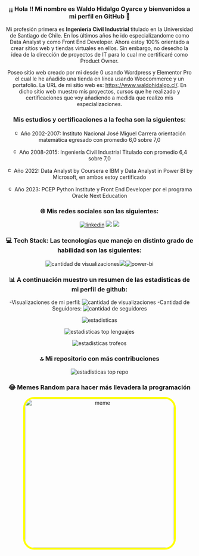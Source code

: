 <!---
Repositorio de readme.md de nombre de mi nombre de usuario anterior
llamado Waldo-analista
-->
<h3 align="center">¡¡ Hola !! Mi nombre es Waldo Hidalgo Oyarce y bienvenidos a mi perfil en GitHub 👋</h3>
<p align="center"> Mi profesión primera es <b>Ingeniería Civil Industrial</b> titulado en la Universidad de Santiago de Chile. En los últimos años he ido especializandome como Data Analyst y como Front End Developer. Ahora estoy 100% orientado a crear sitios web y tiendas virtuales en ellos. Sin embargo, no desecho la idea de la dirección de proyectos de IT para lo cual me certificaré como Product Owner.</p>
<p align="center"> Poseo sitio web creado por mi desde 0 usando Wordpress y Elementor Pro el cual le he añadido una tienda en línea usando Woocommerce y un portafolio. La URL de mi sitio web es: <a href="https://www.waldohidalgo.cl/" target="_blank" rel="noopener">https://www.waldohidalgo.cl/</a>. En dicho sitio web muestro mis proyectos, cursos que he realizado y certificaciones que voy añadiendo a medida que realizo mis especializaciones.</p>

<h3 align="center">Mis estudios y certificaciones a la fecha son la siguientes:</h3>

<p align="center"><img style="width:16px" src="https://img.icons8.com/emoji/48/check-mark-emoji.png" alt="check-mark-emoji"/> Año 2002-2007: Instituto Nacional José Miguel Carrera orientación matemática egresado con promedio 6,0 sobre 7,0</p>
<p align="center"><img style="width:16px" src="https://img.icons8.com/emoji/48/check-mark-emoji.png" alt="check-mark-emoji"/> Año 2008-2015: Ingeniería Civil Industrial Titulado con promedio 6,4 sobre 7,0</p>
<p align="center"><img style="width:16px" src="https://img.icons8.com/emoji/48/check-mark-emoji.png" alt="check-mark-emoji"/> Año 2022: Data Analyst by Coursera e IBM y Data Analyst in Power BI by Microsoft, en ambos estoy certificado</p>
<p align="center"><img style="width:16px" src="https://img.icons8.com/emoji/48/check-mark-emoji.png" alt="check-mark-emoji"/> Año 2023: PCEP Python Institute y Front End Developer por el programa Oracle Next Education</p>

<h3 align="center">🌐 Mis redes sociales son las siguientes:</h3>

<div align="center">
<a href="https://www.linkedin.com/in/waldo-hidalgo-oyarce/" target="_blank" rel="noopener"><img src="https://img.shields.io/badge/LinkedIn-%230077B5.svg?logo=linkedin&logoColor=white" alt="linkedin"/></a>
<a href="https://www.instagram.com/clasestutoriaswaldo" target="_blank" rel="noopener"><img src="https://img.shields.io/badge/Instagram-%23E4405F.svg?logo=Instagram&logoColor=white"  /></a>
<a href="https://www.facebook.com/waldohidalgooyarcej" target="_blank" rel="noopener"><img src="https://img.shields.io/badge/Facebook-%231877F2.svg?logo=Facebook&logoColor=white"  /></a></div>

 <h3 align="center" >💻 Tech Stack: Las tecnologías que manejo en distinto grado de habilidad son las siguientes:</h3>

<p align="center">
<img style='margin-bottom:-5px,width:50px'src="https://skillicons.dev/icons?i=html,css,py,js,react,git,figma" alt='cantidad de visualizaciones'/><img  src="https://icongr.am/devicon/wordpress-original.svg?size=50&color=currentColor"/><img  src="https://img.icons8.com/color/48/power-bi.png" alt="power-bi"/></p>

<h3 align="center">📊 A continuación muestro un resumen de las estadisticas de mi perfil de github:</h3>

<p align="center">-Visualizaciones de mi perfil: <img style='margin-bottom:-5px'src="https://visitcount.itsvg.in/api?id=Waldo-analista&icon=0&color=3" alt='cantidad de visualizaciones'/>     -Cantidad de Seguidores: <img style='margin-bottom:-5px'src="https://img.shields.io/github/followers/Waldo-analista" alt='cantidad de seguidores'/></p>

<p align="center"><img src="https://github-readme-stats.vercel.app/api?username=Waldo-analista&theme=chartreuse-dark&show_icons=true&hide_border=true&count_private=true" alt='estadisticas'/></p>

<p align="center"><img src="https://github-readme-stats.vercel.app/api/top-langs/?username=Waldo-analista&theme=chartreuse-dark&show_icons=true&hide_border=true&layout=compact" alt='estadisticas top lenguajes'/></p>

<p align="center"><img src="https://github-profile-trophy.vercel.app/?username=Waldo-analista&theme=onedark&no-frame=false&no-bg=true&margin-w=4" alt='estadisticas trofeos'/></p>

<h3 align="center">🔝 Mi repositorio con más contribuciones</h3>

<p align="center"><img src="https://github-contributor-stats.vercel.app/api?username=Waldo-analista&limit=5&theme=dracula&combine_all_yearly_contributions=true" alt='estadisticas top repo'/></p>

<h3 align="center"> 😂 Memes Random para hacer más llevadera la programación</h3>

<p align="center"><img style="width:400px;border:5px solid yellow;border-radius:30px" src="https://randommeme-five.vercel.app/" alt='meme'/></p>

<!--
**Waldo-analista/Waldo-analista** is a ✨ _special_ ✨ repository because its `README.md` (this file) appears on your GitHub profile.

Here are some ideas to get you started:

- 🔭 I’m currently working on ...
- 🌱 I’m currently learning ...
- 👯 I’m looking to collaborate on ...
- 🤔 I’m looking for help with ...
- 💬 Ask me about ...
- 📫 How to reach me: ...
- 😄 Pronouns: ...
- ⚡ Fun fact: ...
-->
